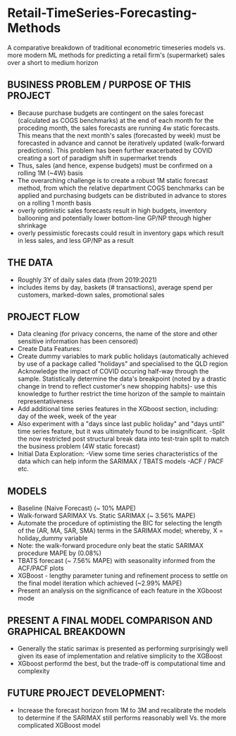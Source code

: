 # Retail-TimeSeries-Forecasting-Methods
 A comparative breakdown of traditional econometric timeseries models vs. more modern ML methods for predicting a retail firm's (supermarket) sales over a short to medium horizon

## BUSINESS PROBLEM / PURPOSE OF THIS PROJECT
- Because purchase budgets are contingent on the sales forecast (calculated as COGS benchmarks) at the end of each month for the proceding month, the sales forecasts are running 4w static forecasts. This means that the next month's sales (forecasted by week) must be forecasted in advance and cannot be iteratively updated (walk-forward predictions). This problem has been further exacerbated by COVID creating a sort of paradigm shift in supermarket trends
- Thus, sales (and hence, expense budgets) must be confirmed on a rolling 1M (~4W) basis
- The overarching challenge is to create a robust 1M static forecast method, from which the relative department COGS benchmarks can be applied and purchasing budgets can be distributed in advance to stores on a rolling 1 month basis
 - overly optimistic sales forecasts result in high budgets, inventory ballooning and potentially lower bottom-line GP/NP through higher shrinkage
 - overly pessimistic forecasts could result in inventory gaps which result in less sales, and less GP/NP as a result


## THE DATA 
- Roughly 3Y of daily sales data (from 2019:2021) 
 - includes items by day, baskets (# transactions), average spend per customers, marked-down sales, promotional sales

## PROJECT FLOW
- Data cleaning (for privacy concerns, the name of the store and other sensitive information has been censored)
- Create Data Features:
 - Create dummy variables to mark public holidays (automatically achieved by use of a package called "holidays" and specialised to the QLD region
Acknowledge the impact of COVID occuring half-way through the sample. Statistically determine the data's breakpoint (noted by a drastic change in trend to reflect customer's new shopping habits)- use this knowledge to further restrict the time horizon of the sample to maintain representativeness
 - Add additional time series features in the XGboost section, including: day of the week, week of the year
  - Also experiment with a "days since last public holiday" and "days until" time series feature, but it was ultimately found to be insignificant.
-Split the now restricted post structural break data into test-train split to match the business problem (4W static forecast)
- Initial Data Exploration:
 -View some time series characteristics of the data which can help inform the SARIMAX / TBATS models
 -ACF / PACF etc.
 
 ## MODELS
- Baseline (Naive Forecast) (~ 10% MAPE)
- Walk-forward SARIMAX Vs. Static SARIMAX (~ 3.56% MAPE)
- Automate the procedure of optimisting the BIC for selecting the length of the (AR, MA, SAR, SMA) terms in the SARIMAX model; whereby, X = holiday_dummy variable
 - Note: the walk-forward procedure only beat the static SARIMAX procedure MAPE by (0.08%)
- TBATS forecast (~ 7.56% MAPE) with seasonality informed from the ACF/PACF plots
- XGBoost - lengthy parameter tuning and refinement process to settle on the final model iteration which achieved (~2.99% MAPE)
 - Present an analysis on the significance of each feature in the XGboost mode


## PRESENT A FINAL MODEL COMPARISON AND GRAPHICAL BREAKDOWN
- Generally the static sarimax is presented as performing surprisingly well given its ease of implementation and relative simplicity to the XGBoost
- XGboost performd the best, but the trade-off is computational time and complexity

## FUTURE PROJECT DEVELOPMENT:
- Increase the forecast horizon from 1M to 3M and recalibrate the models to determine if the SARIMAX still performs reasonably well Vs. the more complicated XGBoost model
